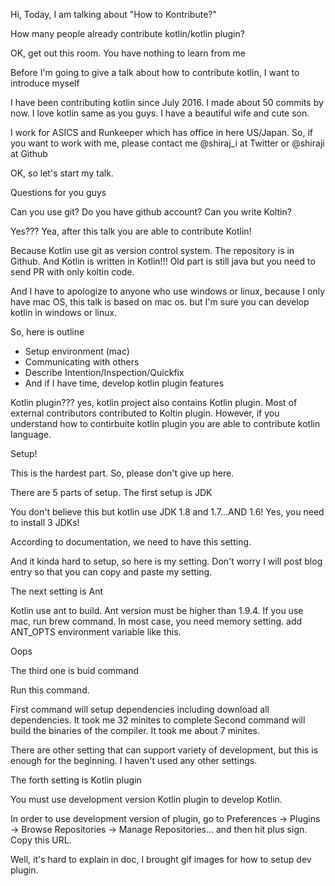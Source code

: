 Hi, Today, I am talking about "How to Kontribute?"

How many people already contribute kotlin/kotlin plugin?

OK, get out this room. You have nothing to learn from me

Before I'm going to give a talk about how to contribute kotlin, I want to introduce myself

I have been contributing kotlin since July 2016. I made about 50 commits by now. I love kotlin same as you guys. I have a beautiful wife and cute son. 

I work for ASICS and Runkeeper which has office in here US/Japan. So, if you want to work with me, please contact me @shiraj_i at Twitter or @shiraji at Github

OK, so let's start my talk.

Questions for you guys

Can you use git?
Do you have github account?
Can you write Koltin?

Yes??? Yea, after this talk you are able to contribute Kotlin!

Because Kotlin use git as version control system. The repository is in Github. And Kotlin is written in Kotlin!!! Old part is still java but you need to send PR with only koltin code.

And I have to apologize to anyone who use windows or linux, because I only have mac OS, this talk is based on mac os. but I'm sure you can develop kotlin in windows or linux.

So, here is outline

* Setup environment (mac)
* Communicating with others
* Describe Intention/Inspection/Quickfix
* And if I have time, develop kotlin plugin features

Kotlin plugin??? yes, kotlin project also contains Kotlin plugin. Most of external contributors contributed to Koltin plugin. However, if you understand how to contirbuite kotlin plugin you are able to contribute kotlin language.

Setup!

This is the hardest part. So, please don't give up here.

There are 5 parts of setup. The first setup is JDK

You don't believe this but kotlin use JDK 1.8 and 1.7...AND 1.6!
Yes, you need to install 3 JDKs!

According to documentation, we need to have this setting.

And it kinda hard to setup, so here is my setting.
Don't worry I will post blog entry so that you can copy and paste my setting.

The next setting is Ant

Kotlin use ant to build. Ant version must be higher than 1.9.4.
If you use mac, run brew command. 
In most case, you need memory setting. add ANT_OPTS environment variable like this.

Oops

The third one is buid command

Run this command.

First command will setup dependencies including download all dependencies. It took me 32 minites to complete
Second command will build the binaries of the compiler. It took me about 7 minites.

There are other setting that can support variety of development, but this is enough for the beginning. I haven't used any other settings.

The forth setting is Kotlin plugin

You must use development version Kotlin plugin to develop Kotlin.

In order to use development version of plugin, go to Preferences -> Plugins -> Browse Repositories -> Manage Repositories... and then hit plus sign. Copy this URL.

Well, it's hard to explain in doc, I brought gif images for how to setup dev plugin.
